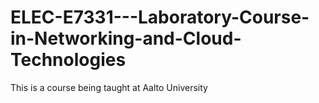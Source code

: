 # ELEC-E7331---Laboratory-Course-in-Networking-and-Cloud-Technologies
This is a course being taught at Aalto University
